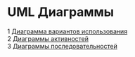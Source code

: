# UML Диаграммы

1 [Диаграмма вариантов использования](./Use%20Case/Readme.md)   
2 [Диаграммы активностей](./Activity.md)  
3 [Диаграммы последовательностей](./Sequence.md)